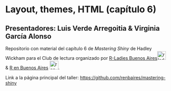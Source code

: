 # Layout, themes, HTML (capítulo 6)

## Presentadores: Luis Verde Arregoitia & Virginia García Alonso

Repositorio con material del capítulo 6 de *Mastering Shiny* de Hadley Wickham para el Club de lectura organizado por [R-Ladies Buenos Aires](https://github.com/RLadies-BA)<img height="27" src="https://avatars.githubusercontent.com/u/38664570?s=200&v=4" alt="rladies buenos aires logo"> & [R en Buenos Aires](https://github.com/renbaires) <img height="27" src="https://avatars.githubusercontent.com/u/43609757" alt="r en buenos aires logo">.

Link a la página principal del taller: https://github.com/renbaires/mastering-shiny